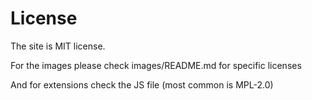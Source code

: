 # License

The site is MIT license.

For the images please check images/README.md for specific licenses

And for extensions check the JS file (most common is MPL-2.0)
